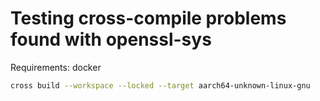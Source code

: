 # Testing cross-compile problems found with openssl-sys

Requirements: docker

```bash
cross build --workspace --locked --target aarch64-unknown-linux-gnu
```
